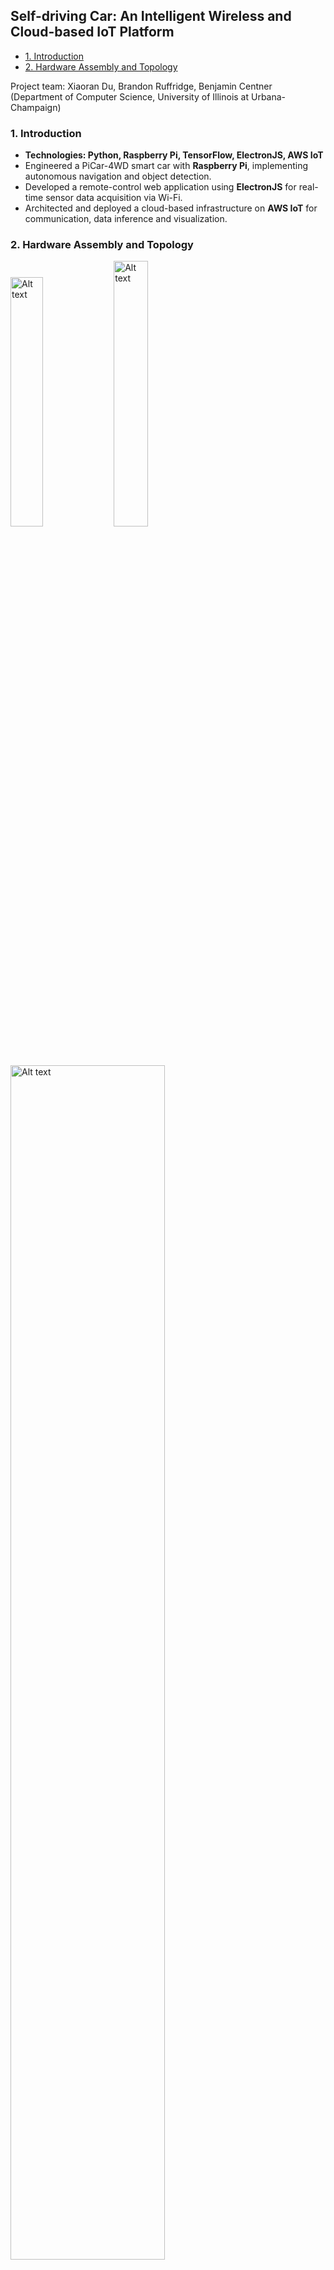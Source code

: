 ## Self-driving Car: An Intelligent Wireless and Cloud-based IoT Platform
+ [1. Introduction](#1-introduction)
+ [2. Hardware Assembly and Topology](#2-Hardware-Assembly-and-Topology)


Project team: Xiaoran Du, Brandon Ruffridge, Benjamin Centner (Department of Computer Science, University of Illinois at Urbana-Champaign)
### 1. Introduction
+ **Technologies: Python, Raspberry Pi, TensorFlow, ElectronJS, AWS IoT**
+ Engineered a PiCar-4WD smart car with **Raspberry Pi**, implementing autonomous navigation and object detection.
+ Developed a remote-control web application using **ElectronJS** for real-time sensor data acquisition via Wi-Fi.
+ Architected and deployed a cloud-based infrastructure on **AWS IoT** for communication, data inference and visualization.

### 2. Hardware Assembly and Topology
<img src="hardware/assembly.jpg" alt="Alt text" width="32%"/> <img src="hardware/picar.jpg" alt="Alt text" width="33%"/>
<img src="hardware/Topology.jpg" alt="Alt text" width="70%"/>
